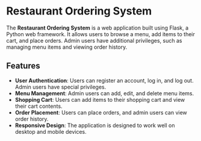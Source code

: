 # Restaurant Ordering System

The **Restaurant Ordering System** is a web application built using Flask, a Python web framework. It allows users to browse a menu, add items to their cart, and place orders. Admin users have additional privileges, such as managing menu items and viewing order history.

## Features

- **User Authentication**: Users can register an account, log in, and log out. Admin users have special privileges.
- **Menu Management**: Admin users can add, edit, and delete menu items.
- **Shopping Cart**: Users can add items to their shopping cart and view their cart contents.
- **Order Placement**: Users can place orders, and admin users can view order history.
- **Responsive Design**: The application is designed to work well on desktop and mobile devices.
